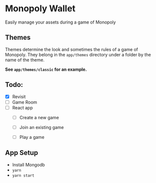 Monopoly Wallet
===============

Easily manage your assets during a game of Monopoly

Themes
------

Themes determine the look and sometimes the rules of a game of Monopoly. They
belong in the `app/themes` directory under a folder by the name of the theme.

**See `app/themes/classic` for an example.**


Todo:
-----

- [X] Revisit
- [ ] Game Room
- [ ] React app
  - [ ] Create a new game
  - [ ] Join an existing game
  - [ ] Play a game


App Setup
---------

- Install Mongodb
- `yarn`
- `yarn start`
